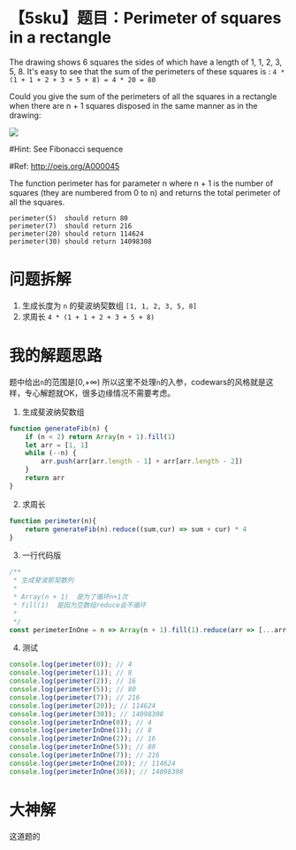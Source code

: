 # 【5sku】题目：Perimeter of squares in a rectangle  
The drawing shows 6 squares the sides of which have a length of 1, 1, 2, 3, 5, 8. It's easy to see that the sum of the perimeters of these squares is : `4 * (1 + 1 + 2 + 3 + 5 + 8) = 4 * 20 = 80`

Could you give the sum of the perimeters of all the squares in a rectangle when there are n + 1 squares disposed in the same manner as in the drawing:

![](http://qiniu.lanjinrong.com/2e5779b126aa4e91b93fbcded330c185)

#Hint: See Fibonacci sequence

#Ref: http://oeis.org/A000045

The function perimeter has for parameter n where n + 1 is the number of squares (they are numbered from 0 to n) and returns the total perimeter of all the squares.
```
perimeter(5)  should return 80
perimeter(7)  should return 216
perimeter(20) should return 114624
perimeter(30) should return 14098308
```

# 问题拆解
1. 生成长度为 `n` 的斐波纳契数组 `[1, 1, 2, 3, 5, 8] `
2. 求周长 `4 * (1 + 1 + 2 + 3 + 5 + 8)`

# 我的解题思路
题中给出`n`的范围是[0,+∞) 所以这里不处理`n`的入参，codewars的风格就是这样，专心解题就OK，很多边缘情况不需要考虑。
1. 生成斐波纳契数组
```js
function generateFib(n) {
    if (n < 2) return Array(n + 1).fill(1)
    let arr = [1, 1]
    while (--n) {
        arr.push(arr[arr.length - 1] + arr[arr.length - 2])
    }
    return arr
}
```

2. 求周长

```js
function perimeter(n){
    return generateFib(n).reduce((sum,cur) => sum + cur) * 4
}
```

3. 一行代码版
```js
/**
 * 生成斐波那契数列
 *
 * Array(n + 1)  是为了循环n+1次
 * fill(1)  是因为空数组reduce会不循环
 * 
 */
const perimeterInOne = n => Array(n + 1).fill(1).reduce(arr => [...arr, (arr[arr.length - 1] || 1) + (arr[arr.length - 2] || 0)], []).reduce((sum, cur) => sum + cur) * 4
```

4. 测试
```js 
console.log(perimeter(0)); // 4
console.log(perimeter(1)); // 8
console.log(perimeter(2)); // 16
console.log(perimeter(5)); // 80
console.log(perimeter(7)); // 216
console.log(perimeter(20)); // 114624
console.log(perimeter(30)); // 14098308
console.log(perimeterInOne(0)); // 4
console.log(perimeterInOne(1)); // 8
console.log(perimeterInOne(2)); // 16
console.log(perimeterInOne(5)); // 80
console.log(perimeterInOne(7)); // 216
console.log(perimeterInOne(20)); // 114624
console.log(perimeterInOne(30)); // 14098308
```

# 大神解
这道题的